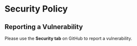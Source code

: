 # Security Policy

<!-- ## Supported Versions

The following versions will receive security updates promptly
based on the maintainers' discretion.

| Version | Supported          |
| ------- | ------------------ |
| 1.x.x   | :white_check_mark: |
-->

## Reporting a Vulnerability

Please use the **Security tab** on GitHub to report a vulnerability.
